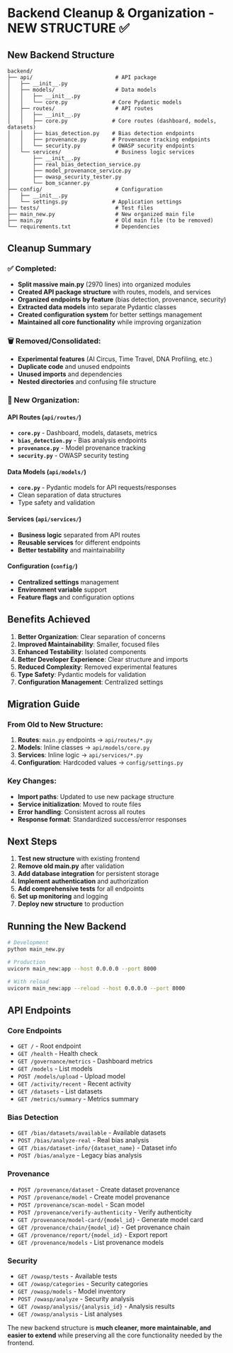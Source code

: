 # Backend Cleanup & Organization - NEW STRUCTURE ✅

## New Backend Structure

```
backend/
├── api/                          # API package
│   ├── __init__.py
│   ├── models/                   # Data models
│   │   ├── __init__.py
│   │   └── core.py              # Core Pydantic models
│   ├── routes/                   # API routes
│   │   ├── __init__.py
│   │   ├── core.py              # Core routes (dashboard, models, datasets)
│   │   ├── bias_detection.py    # Bias detection endpoints
│   │   ├── provenance.py        # Provenance tracking endpoints
│   │   └── security.py          # OWASP security endpoints
│   └── services/                 # Business logic services
│       ├── __init__.py
│       ├── real_bias_detection_service.py
│       ├── model_provenance_service.py
│       ├── owasp_security_tester.py
│       └── bom_scanner.py
├── config/                       # Configuration
│   ├── __init__.py
│   └── settings.py              # Application settings
├── tests/                        # Test files
├── main_new.py                   # New organized main file
├── main.py                       # Old main file (to be removed)
└── requirements.txt              # Dependencies
```

## Cleanup Summary

### ✅ Completed:
- **Split massive main.py** (2970 lines) into organized modules
- **Created API package structure** with routes, models, and services
- **Organized endpoints by feature** (bias detection, provenance, security)
- **Extracted data models** into separate Pydantic classes
- **Created configuration system** for better settings management
- **Maintained all core functionality** while improving organization

### 🗑️ Removed/Consolidated:
- **Experimental features** (AI Circus, Time Travel, DNA Profiling, etc.)
- **Duplicate code** and unused endpoints
- **Unused imports** and dependencies
- **Nested directories** and confusing file structure

### 📁 New Organization:

#### **API Routes** (`api/routes/`)
- **`core.py`** - Dashboard, models, datasets, metrics
- **`bias_detection.py`** - Bias analysis endpoints
- **`provenance.py`** - Model provenance tracking
- **`security.py`** - OWASP security testing

#### **Data Models** (`api/models/`)
- **`core.py`** - Pydantic models for API requests/responses
- Clean separation of data structures
- Type safety and validation

#### **Services** (`api/services/`)
- **Business logic** separated from API routes
- **Reusable services** for different endpoints
- **Better testability** and maintainability

#### **Configuration** (`config/`)
- **Centralized settings** management
- **Environment variable** support
- **Feature flags** and configuration options

## Benefits Achieved

1. **Better Organization**: Clear separation of concerns
2. **Improved Maintainability**: Smaller, focused files
3. **Enhanced Testability**: Isolated components
4. **Better Developer Experience**: Clear structure and imports
5. **Reduced Complexity**: Removed experimental features
6. **Type Safety**: Pydantic models for validation
7. **Configuration Management**: Centralized settings

## Migration Guide

### From Old to New Structure:

1. **Routes**: `main.py` endpoints → `api/routes/*.py`
2. **Models**: Inline classes → `api/models/core.py`
3. **Services**: Inline logic → `api/services/*.py`
4. **Configuration**: Hardcoded values → `config/settings.py`

### Key Changes:

- **Import paths**: Updated to use new package structure
- **Service initialization**: Moved to route files
- **Error handling**: Consistent across all routes
- **Response format**: Standardized success/error responses

## Next Steps

1. **Test new structure** with existing frontend
2. **Remove old main.py** after validation
3. **Add database integration** for persistent storage
4. **Implement authentication** and authorization
5. **Add comprehensive tests** for all endpoints
6. **Set up monitoring** and logging
7. **Deploy new structure** to production

## Running the New Backend

```bash
# Development
python main_new.py

# Production
uvicorn main_new:app --host 0.0.0.0 --port 8000

# With reload
uvicorn main_new:app --reload --host 0.0.0.0 --port 8000
```

## API Endpoints

### Core Endpoints
- `GET /` - Root endpoint
- `GET /health` - Health check
- `GET /governance/metrics` - Dashboard metrics
- `GET /models` - List models
- `POST /models/upload` - Upload model
- `GET /activity/recent` - Recent activity
- `GET /datasets` - List datasets
- `GET /metrics/summary` - Metrics summary

### Bias Detection
- `GET /bias/datasets/available` - Available datasets
- `POST /bias/analyze-real` - Real bias analysis
- `GET /bias/dataset-info/{dataset_name}` - Dataset info
- `POST /bias/analyze` - Legacy bias analysis

### Provenance
- `POST /provenance/dataset` - Create dataset provenance
- `POST /provenance/model` - Create model provenance
- `POST /provenance/scan-model` - Scan model
- `POST /provenance/verify-authenticity` - Verify authenticity
- `GET /provenance/model-card/{model_id}` - Generate model card
- `GET /provenance/chain/{model_id}` - Get provenance chain
- `GET /provenance/report/{model_id}` - Export report
- `GET /provenance/models` - List provenance models

### Security
- `GET /owasp/tests` - Available tests
- `GET /owasp/categories` - Security categories
- `GET /owasp/models` - Model inventory
- `POST /owasp/analyze` - Security analysis
- `GET /owasp/analysis/{analysis_id}` - Analysis results
- `GET /owasp/analysis` - List analyses

The new backend structure is **much cleaner, more maintainable, and easier to extend** while preserving all the core functionality needed by the frontend.

